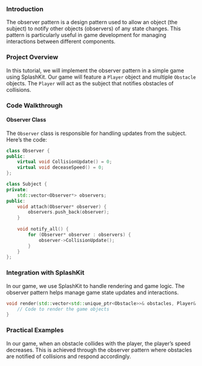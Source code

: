 ### Introduction
The observer pattern is a design pattern used to allow an object (the subject) to notify other objects (observers) of any state changes. This pattern is particularly useful in game development for managing interactions between different components.

### Project Overview
In this tutorial, we will implement the observer pattern in a simple game using SplashKit. Our game will feature a `Player` object and multiple `Obstacle` objects. The `Player` will act as the subject that notifies obstacles of collisions.

### Code Walkthrough
#### Observer Class
The `Observer` class is responsible for handling updates from the subject. Here’s the code:

```cpp
class Observer {
public:
    virtual void CollisionUpdate() = 0;
    virtual void deceaseSpeed() = 0;
};

class Subject {
private:
    std::vector<Observer*> observers;
public:
    void attach(Observer* observer) {
        observers.push_back(observer);
    }
    
    void notify_all() {
        for (Observer* observer : observers) {
            observer->CollisionUpdate();
        }
    }
};

```
### Integration with SplashKit
In our game, we use SplashKit to handle rendering and game logic. The observer pattern helps manage game state updates and interactions.

```cpp
void render(std::vector<std::unique_ptr<Obstacle>>& obstacles, Player& player) {
    // Code to render the game objects
}

```

### Practical Examples
In our game, when an obstacle collides with the player, the player’s speed decreases. This is achieved through the observer pattern where obstacles are notified of collisions and respond accordingly.


